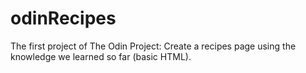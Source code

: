 # odinRecipes
The first project of The Odin Project:
Create a recipes page using the knowledge we learned so far (basic HTML).
